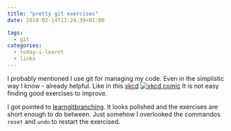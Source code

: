 ```yaml
---
title: "pretty git exercises"
date: 2018-02-14T11:24:39+01:00

tags:
  - git
categories:
  - today-i-learnt
  - links
---
```


I probably mentioned I use git for managing my code.  Even in the
simplistic way I know - already helpful.   Like in this [xkcd][1]
[![xkcd comic](https://imgs.xkcd.com/comics/git.png)][1]   It
is not easy finding good exercises to improve.

I got pointed to
[learngitbranching](https://learngitbranching.js.org).  It looks
polished and the exercises are short enough to do between.  Just
somehow I overlooked the commandos `reset` and `undo` to restart the
exercised.

[1]: https://xkcd.com/1597/

